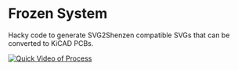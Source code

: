 # Frozen System
Hacky code to generate SVG2Shenzen compatible SVGs that can be converted to KiCAD PCBs.

[![Quick Video of Process](http://i3.ytimg.com/vi/kxFxdwXiB68/hqdefault.jpg)](https://youtu.be/kxFxdwXiB68)
